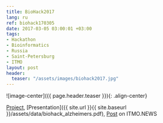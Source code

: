 ```yaml
---
title: BioHack2017
lang: ru
ref: biohack170305
date: 2017-03-05 03:00:01 +03:00
tags:
- Hackathon
- Bioinformatics
- Russia
- Saint-Petersburg
- ITMO
layout: post
header:
  teaser: "/assets/images/biohack2017.jpg"
---
```


![image-center]({{ page.header.teaser }}){: .align-center}

[Project](https://github.com/akarazeev/BioHack2017), [Presentation]({{ site.url }}{{ site.baseurl }}/assets/data/biohack_alzheimers.pdf), [Post](http://news.ifmo.ru/ru/science/life_science/news/6500/) on ITMO.NEWS
